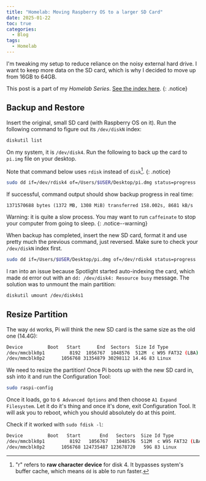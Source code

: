 ```yaml
---
title: "Homelab: Moving Raspberry OS to a larger SD Card"
date: 2025-01-22
toc: true
categories:
  - Blog
tags:
  - Homelab
---
```


I'm tweaking my setup to reduce reliance on the noisy external hard drive. I want to keep more data on the SD card, which is why I decided to move up from 16GB to 64GB.

<!--more-->

This post is a part of my _Homelab Series_. [See the index here](/Homelab-Introduction).
{: .notice}

## Backup and Restore

Insert the original, small SD card (with Raspberry OS on it). Run the following command to figure out its `/dev/diskN` index:

```bash
diskutil list
```

On my system, it is `/dev/disk4`. Run the following to back up the card to `pi.img` file on your desktop.

Note that command below uses `rdisk` instead of `disk`[^1].
{: .notice}

[^1]: "r" refers to **raw character device** for disk 4. It bypasses system's buffer cache, which means `dd` is able to run faster.

```bash
sudo dd if=/dev/rdisk4 of=/Users/$USER/Desktop/pi.dmg status=progress
```

If successful, command output should show backup progress in real time:

```
1371570688 bytes (1372 MB, 1308 MiB) transferred 158.002s, 8681 kB/s
```

Warning: it is quite a slow process. You may want to run `caffeinate` to stop your computer from going to sleep.
{: .notice--warning}

When backup has completed, insert the new SD card, format it and use pretty much the previous command, just reversed. Make sure to check your `/dev/diskN` index first.

```bash
sudo dd if=/Users/$USER/Desktop/pi.dmg of=/dev/rdisk4 status=progress
```

I ran into an issue because Spotlight started auto-indexing the card, which made `dd` error out with an `dd: /dev/disk4: Resource busy` message. The solution was to unmount the main partition:

```bash
diskutil umount /dev/disk4s1
```

## Resize Partition

The way `dd` works, Pi will think the new SD card is the same size as the old one (14.4G):

```bash
Device         Boot   Start      End  Sectors  Size Id Type
/dev/mmcblk0p1         8192  1056767  1048576  512M  c W95 FAT32 (LBA)
/dev/mmcblk0p2      1056768 31354879 30298112 14.4G 83 Linux
```


We need to resize the partition! Once Pi boots up with the new SD card in, ssh into it and run the Configuration Tool:

```bash
sudo raspi-config
```

Once it loads, go to `6 Advanced Options` and then choose `A1 Expand Filesystem`. Let it do it's thing and once it's done, exit Configuration Tool. It will ask you to reboot, which you should absolutely do at this point.

Check if it worked with `sudo fdisk -l`:

```bash
Device         Boot   Start       End   Sectors  Size Id Type
/dev/mmcblk0p1         8192   1056767   1048576  512M  c W95 FAT32 (LBA)
/dev/mmcblk0p2      1056768 124735487 123678720   59G 83 Linux
```
